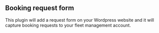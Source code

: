 ## Booking request form

This plugin will add a request form on your Wordpress website and it will capture booking requests to your fleet management account.
